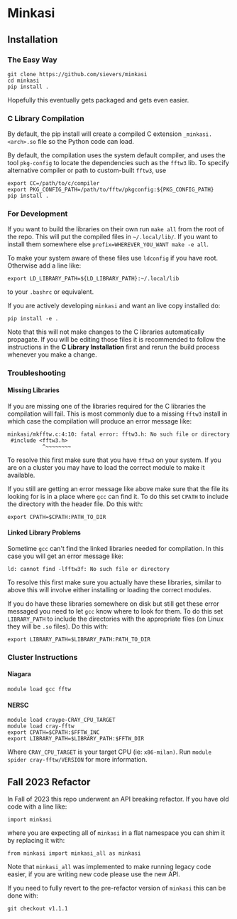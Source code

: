 # Minkasi

## Installation

### The Easy Way

```
git clone https://github.com/sievers/minkasi
cd minkasi
pip install .
```

Hopefully this eventually gets packaged and gets even easier.

### C Library Compilation

By default, the pip install will create a compiled C extension
`_minkasi.<arch>.so` file so the Python code can load.

By default, the compilation uses the system default compiler, and uses the
tool `pkg-config` to locate the dependencies such as the `fftw3` lib. To
specify alternative compiler or path to custom-built `fftw3`, use

```
export CC=/path/to/c/compiler
export PKG_CONFIG_PATH=/path/to/fftw/pkgconfig:${PKG_CONFIG_PATH}
pip install .
```

### For Development

If you want to build the libraries on their own run `make all` from the root of the repo.
This will put the compiled files in `~/.local/lib/`.
If you want to install them somewhere else `prefix=WHEREVER_YOU_WANT make -e all`.

To make your system aware of these files use `ldconfig` if you have root.
Otherwise add a line like:

```
export LD_LIBRARY_PATH=${LD_LIBRARY_PATH}:~/.local/lib
```

to your `.bashrc` or equivalent.

If you are actively developing `minkasi` and want an live copy installed do:

```
pip install -e .
```

Note that this will not make changes to the C libraries automatically propagate.
If you will be editing those files it is recommended to follow the instructions in the **C Library Installation** first and rerun the build process whenever you make a change.

### Troubleshooting

#### Missing Libraries

If you are missing one of the libraries required for the C libraries the compilation will fail.
This is most commonly due to a missing `fftw3` install in which case the compilation will produce an error message like:

```
minkasi/mkfftw.c:4:10: fatal error: fftw3.h: No such file or directory
 #include <fftw3.h>
           ^~~~~~~~~
```

To resolve this first make sure that you have `fftw3` on your system.
If you are on a cluster you may have to load the correct module to make it available.

If you still are getting an error message like above make sure that the file its looking for is in a place where `gcc` can find it.
To do this set `CPATH` to include the directory with the header file.
Do this with:

```
export CPATH=$CPATH:PATH_TO_DIR
```

#### Linked Library Problems

Sometime `gcc` can't find the linked libraries needed for compilation.
In this case you will get an error message like:

```
ld: cannot find -lfftw3f: No such file or directory
```

To resolve this first make sure you actually have these libraries, similar to above this will
involve either installing or loading the correct modules.

If you do have these libraries somewhere on disk but still get these error messaged you need to let `gcc` know where to look for them.
To do this set `LIBRARY_PATH` to include the directories with the appropriate files (on Linux they will be `.so` files).
Do this with:

```
export LIBRARY_PATH=$LIBRARY_PATH:PATH_TO_DIR
```

### Cluster Instructions

#### Niagara

```
module load gcc fftw
```

#### NERSC

```
module load craype-CRAY_CPU_TARGET
module load cray-fftw
export CPATH=$CPATH:$FFTW_INC
export LIBRARY_PATH=$LIBRARY_PATH:$FFTW_DIR
```

Where `CRAY_CPU_TARGET` is your target CPU (ie: `x86-milan)`.
Run `module spider cray-fftw/VERSION` for more information.

## Fall 2023 Refactor
In Fall of 2023 this repo underwent an API breaking refactor.
If you have old code with a line like:
```
import minkasi
```
where you are expecting all of `minkasi` in a flat namespace you can shim it by replacing it with:
```
from minkasi import minkasi_all as minkasi
```
 Note that `minkasi_all` was implemented to make running legacy code easier,
 if you are writing new code please use the new API.

 If you need to fully revert to the pre-refactor version of `minkasi` this can be done with:
 ```
 git checkout v1.1.1
 ```

